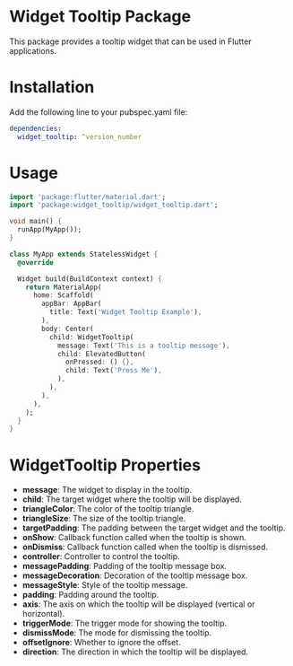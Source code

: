 # Widget Tooltip Package
This package provides a tooltip widget that can be used in Flutter applications.

# Installation
Add the following line to your pubspec.yaml file:

```yaml
dependencies:
  widget_tooltip: ^version_number
```

# Usage
```dart
import 'package:flutter/material.dart';
import 'package:widget_tooltip/widget_tooltip.dart';

void main() {
  runApp(MyApp());
}

class MyApp extends StatelessWidget {
  @override

  Widget build(BuildContext context) {
    return MaterialApp(
      home: Scaffold(
        appBar: AppBar(
          title: Text('Widget Tooltip Example'),
        ),
        body: Center(
          child: WidgetTooltip(
            message: Text('This is a tooltip message'),
            child: ElevatedButton(
              onPressed: () {},
              child: Text('Press Me'),
            ),
          ),
        ),
      ),
    );
  }
}
```
# WidgetTooltip Properties
* **message**: The widget to display in the tooltip.
* **child**: The target widget where the tooltip will be displayed.
* **triangleColor**: The color of the tooltip triangle.
* **triangleSize**: The size of the tooltip triangle.
* **targetPadding**: The padding between the target widget and the tooltip.
* **onShow**: Callback function called when the tooltip is shown.
* **onDismiss**: Callback function called when the tooltip is dismissed.
* **controller**: Controller to control the tooltip.
* **messagePadding**: Padding of the tooltip message box.
* **messageDecoration**: Decoration of the tooltip message box.
* **messageStyle**: Style of the tooltip message.
* **padding**: Padding around the tooltip.
* **axis**: The axis on which the tooltip will be displayed (vertical or horizontal).
* **triggerMode**: The trigger mode for showing the tooltip.
* **dismissMode**: The mode for dismissing the tooltip.
* **offsetIgnore**: Whether to ignore the offset.
* **direction**: The direction in which the tooltip will be displayed.